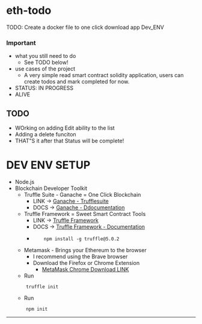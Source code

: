 # eth-todo

TODO: Create a docker file to one click download app Dev_ENV

### Important
- what you still need to do 
    * See TODO below! 
- use cases of the project 
    * A very simple read smart contract solidity application, users can create todos and mark completed for now. 
- STATUS: IN PROGRESS
- ALIVE


## TODO
* WOrking on adding Edit ability to the list 
* Adding a delete funciton 
* THAT"S it after that Status will be complete! 


# DEV ENV SETUP
- Node.js 
- Blockchain Developer Toolkit
    - Truffle Suite - Ganache = One Click Blockchain 
        - LINK -> [Ganache - Trufflesuite](https://www.trufflesuite.com/ganache)
        - DOCS -> [Ganache - Ddocumentation](https://www.trufflesuite.com/docs/ganache/overview)
    - Truffle Framework = Sweet Smart Contract Tools 
        - LINK -> [Truffle Framework](https://www.trufflesuite.com/)
        - DOCS -> [Truffle Framework - Documentation](https://www.trufflesuite.com/docs)
        -   ```NPM
                npm install -g truffle@5.0.2
            ```
    - Metamask - Brings your Ethereum to the browser
        - I recommend using the Brave browser 
        - Download the Firefox or Chrome Extension
            - [MetaMask Chrome Download LINK](https://chrome.google.com/webstore/detail/metamask/nkbihfbeogaeaoehlefnkodbefgpgknn/related)
    - Run 
    ```         
        truffle init 
    ```
    - Run 
    ```         
        npm init
    ```
        
----------
